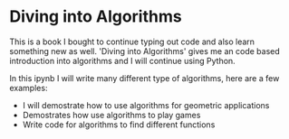 # Diving into Algorithms
 
 This is a book I bought to continue typing out code and also learn something new as well. 'Diving into Algorithms' gives me an code based introduction into algorithms and I will continue using Python. 

In this ipynb I will write many different type of algorithms, here are a few examples:
 - I will demostrate how to use algorithms for geometric applications
 - Demostrates how use algorithms to play games
 - Write code for algorithms to find different functions

 
